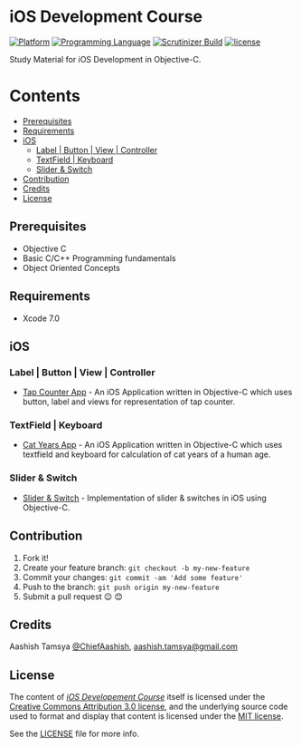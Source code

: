 # iOS Development Course

[![Platform](https://img.shields.io/badge/platform-ios-lightgrey.svg)]()
[![Programming Language](https://img.shields.io/badge/language-objective--c-ff69b4.svg)]()
[![Scrutinizer Build](https://img.shields.io/scrutinizer/build/g/filp/whoops.svg?maxAge=2592000)]()
[![license](https://img.shields.io/github/license/mashape/apistatus.svg?maxAge=2592000)](/LICENSE.md)

Study Material for iOS Development in Objective-C.


# Contents

-	[Prerequisites](#prerequisites)
-	[Requirements](#requirements)
-	[iOS](#ios)
	-	[Label | Button | View | Controller](#label-|-button-|-view-|-controller)
	-	[TextField | Keyboard](#textfield-|-keyboard)
	-	[Slider & Switch](#slider-&-switch)
-	[Contribution](#contribution)
-	[Credits](#credits)
-	[License](#license)

## Prerequisites

*	Objective C 
*	Basic C/C++ Programming fundamentals
*	Object Oriented Concepts

## Requirements

* Xcode 7.0

## iOS

### Label | Button | View | Controller

*	[Tap Counter App](https://github.com/aashishtamsya/Tap-Counter-ObjC) - An iOS Application written in Objective-C which uses button, label and views for representation of tap counter.

### TextField | Keyboard

*	[Cat Years App](https://github.com/aashishtamsya/CatYears) - An iOS Application written in Objective-C which uses textfield and keyboard for calculation of cat years of a human age.

### Slider & Switch

*	[Slider & Switch](https://github.com/aashishtamsya/Sliders-Switch) - Implementation of slider & switches in iOS using Objective-C. 


## Contribution

1. Fork it!
2. Create your feature branch: `git checkout -b my-new-feature`
3. Commit your changes: `git commit -am 'Add some feature'`
4. Push to the branch: `git push origin my-new-feature`
5. Submit a pull request 😉 😊


## Credits

Aashish Tamsya [@ChiefAashish](https://www.twitter.com/chiefaashish),
aashish.tamsya@gmail.com

## License

The content of [*iOS Developement Course*](https://github.com/aashishtamsya/iOS-Developement-Course) itself is licensed under the [Creative Commons Attribution 3.0 license](https://creativecommons.org/licenses/by/3.0/us/deed.en_US), and the underlying source code used to format and display that content is licensed under the [MIT license](https://opensource.org/licenses/mit-license.php).

See the [LICENSE](LICENSE.md) file for more info.